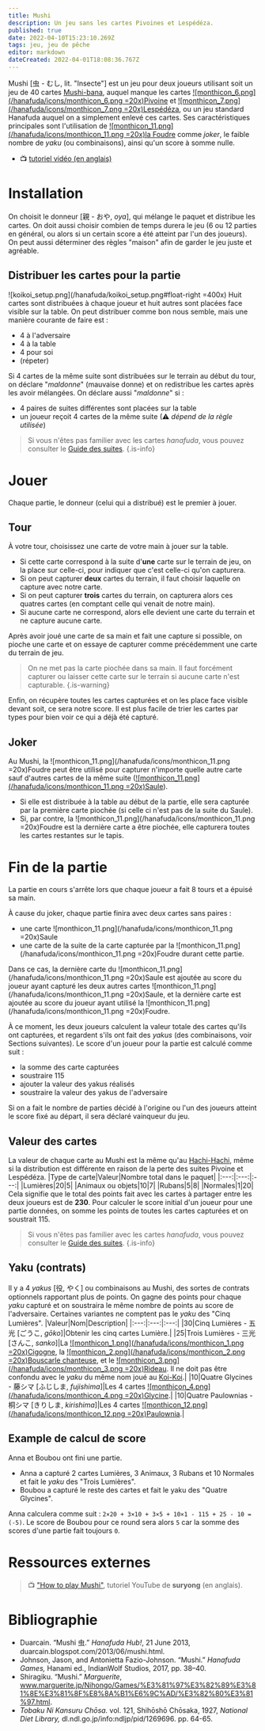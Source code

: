```yaml
---
title: Mushi
description: Un jeu sans les cartes Pivoines et Lespédéza.
published: true
date: 2022-04-10T15:23:10.269Z
tags: jeu, jeu de pêche
editor: markdown
dateCreated: 2022-04-01T18:08:36.767Z
---
```


Mushi [虫 - むし, lit. "Insecte"] est un jeu pour deux joueurs utilisant soit un jeu de 40 cartes [Mushi-bana](/en/hanafuda/patterns/mushibana), auquel manque les cartes [![monthicon_6.png](/hanafuda/icons/monthicon_6.png =20x)Pivoine](/fr/hanafuda/suits/peony) et [![monthicon_7.png](/hanafuda/icons/monthicon_7.png =20x)Lespédéza](/fr/hanafuda/suits/bush-clover), ou un jeu standard Hanafuda auquel on a simplement enlevé ces cartes. Ses caractéristiques principales sont l'utilisation de [![monthicon_11.png](/hanafuda/icons/monthicon_11.png =20x)la Foudre](/fr/hanafuda/suits/willow#lightning) comme *joker*, le faible nombre de *yaku* (ou combinaisons), ainsi qu'un score à somme nulle.

* 📺 [tutoriel vidéo (en anglais)](/fr/hanafuda/games/mushi#ressources-externes)

# Installation
On choisit le donneur [親 - おや, *oya*], qui mélange le paquet et distribue les cartes. On doit aussi choisir combien de temps durera le jeu (6 ou 12 parties en général, ou alors si un certain score a été atteint par l'un des joueurs).  On peut aussi déterminer des règles "maison" afin de garder le jeu juste et agréable.

## Distribuer les cartes pour la partie
![koikoi_setup.png](/hanafuda/koikoi_setup.png#float-right =400x) Huit cartes sont distribuées à chaque joueur et huit autres sont placées face visible sur la table. On peut distribuer comme bon nous semble, mais une manière courante de faire est : 
* 4 à l'adversaire
* 4 à la table
* 4 pour soi
* (répeter)



Si 4 cartes de la même suite sont distribuées sur le terrain au début du tour, on déclare "*maldonne*" (mauvaise donne) et on redistribue les cartes après les avoir mélangées. On déclare aussi "*maldonne*" si : 
* 4 paires de suites différentes sont placées sur la table
* un joueur reçoit 4 cartes de la même suite (⚠ *dépend de la règle utilisée*)

> Si vous n'êtes pas familier avec les cartes *hanafuda*, vous pouvez consulter le [Guide des suites](/fr/hanafuda/suits). 
{.is-info}
# Jouer
Chaque partie, le donneur (celui qui a distribué) est le premier à jouer. 

## Tour
À votre tour, choisissez une carte de votre main à jouer sur la table. 
* Si cette carte correspond à la suite d'**une** carte sur le terrain de jeu, on la place sur celle-ci, pour indiquer que c'est celle-ci qu'on capturera. 
* Si on peut capturer **deux** cartes du terrain, il faut choisir laquelle on capture avec notre carte. 
* Si on peut capturer **trois** cartes du terrain, on capturera alors ces quatres cartes (en comptant celle qui venait de notre main). 
* Si aucune carte ne correspond, alors elle devient une carte du terrain et ne capture aucune carte.

Après avoir joué une carte de sa main et fait une capture si possible, on pioche une carte et on essaye de capturer comme précédemment une carte du terrain de jeu. 
> On ne met pas la carte piochée dans sa main. Il faut forcément capturer ou laisser cette carte sur le terrain si aucune carte n'est capturable.
{.is-warning}

Enfin, on récupère toutes les cartes capturées et on les place face visible devant soit, ce sera notre score. Il est plus facile de trier les cartes par types pour bien voir ce qui a déjà été capturé. 

## Joker
Au Mushi, la ![monthicon_11.png](/hanafuda/icons/monthicon_11.png =20x)Foudre peut être utilisé pour capturer n'importe quelle autre carte sauf d'autres cartes de la même suite ([![monthicon_11.png](/hanafuda/icons/monthicon_11.png =20x)Saule](/fr/hanafuda/suits/willow)). 
* Si elle est distribuée à la table au début de la partie, elle sera capturée par la première carte piochée (si celle ci n'est pas de la suite du Saule).   
* Si, par contre, la ![monthicon_11.png](/hanafuda/icons/monthicon_11.png =20x)Foudre est la dernière carte a être piochée, elle capturera toutes les cartes restantes sur le tapis.
# Fin de la partie
La partie en cours s'arrête lors que chaque joueur a fait 8 tours et a épuisé sa main.

À cause du joker, chaque partie finira avec deux cartes sans paires : 
* une carte ![monthicon_11.png](/hanafuda/icons/monthicon_11.png =20x)Saule
* une carte de la suite de la carte capturée par la ![monthicon_11.png](/hanafuda/icons/monthicon_11.png =20x)Foudre durant cette partie.

Dans ce cas, la dernière carte du ![monthicon_11.png](/hanafuda/icons/monthicon_11.png =20x)Saule est ajoutée au score du joueur ayant capturé les deux autres cartes ![monthicon_11.png](/hanafuda/icons/monthicon_11.png =20x)Saule, et la dernière carte est ajoutée au score du joueur ayant utilisé la ![monthicon_11.png](/hanafuda/icons/monthicon_11.png =20x)Foudre.

À ce moment, les deux joueurs calculent la valeur totale des cartes qu'ils ont capturées, et regardent s'ils ont fait des *yakus* (des combinaisons, voir Sections suivantes). Le score d'un joueur pour la partie est calculé comme suit : 
* la somme des carte capturées 
* soustraire 115
* ajouter la valeur des yakus réalisés
* soustraire la valeur des yakus de l'adversaire 

Si on a fait le nombre de parties décidé à l'origine ou l'un des joueurs atteint le score fixé au départ, il sera déclaré vainqueur du jeu. 

## Valeur des cartes
La valeur de chaque carte au Mushi est la même qu'au [Hachi-Hachi](/en/hanafuda/games/hachi-hachi), même si la distribution est différente en raison de la perte des suites Pivoine et Lespédéza. 
|Type de carte|Valeur|Nombre total dans le paquet|
|:---:|:---:|:---:|
|Lumières|20|5|
|Animaux ou objets|10|7|
|Rubans|5|8|
|Normales|1|20|
Cela signifie que le total des points fait avec les cartes à partager entre les deux joueurs est de **230**. Pour calculer le score initial d'un joueur pour une partie données, on somme les points de toutes les cartes capturées et on soustrait 115.
> Si vous n'êtes pas familier avec les cartes *hanafuda*, vous pouvez consulter le [Guide des suites](/fr/hanafuda/suits). 
{.is-info}

## Yaku (contrats)
Il y a 4 *yakus* [役, やく] ou combinaisons au Mushi, des sortes de contrats optionnels rapportant plus de points. On gagne des points pour chaque *yaku* capturé et on soustraira le même nombre de points au score de l'adversaire. Certaines variantes ne comptent pas le *yaku* des "Cinq Lumières". 
|Valeur|Nom|Description|
|:---:|:---:|:---:|
|30|Cinq Lumières - 五光 [ごうこ, *gōko*]|Obtenir les cinq cartes Lumière.|
|25|Trois Lumières - 三光 [さんこ, *sanko*]|La [![monthicon_1.png](/hanafuda/icons/monthicon_1.png =20x)Cigogne](/fr/hanafuda/suits/pine#crane-with-sun), la [![monthicon_2.png](/hanafuda/icons/monthicon_2.png =20x)Bouscarle chanteuse](/fr/hanafuda/suits/plum-blossom#bush-warbler), et le [![monthicon_3.png](/hanafuda/icons/monthicon_3.png =20x)Rideau](/fr/hanafuda/suits/cherry-blossom#flower-viewing-curtain). Il ne doit pas être confondu avec le *yaku* du même nom joué au [Koi-Koi](/e/fr/hanafuda/games/koi-koi).|
|10|Quatre Glycines - 藤シマ [ふじしま, *fujishima*]|Les 4 cartes [![monthicon_4.png](/hanafuda/icons/monthicon_4.png =20x)Glycine](/fr/hanafuda/suits/wisteria).|
|10|Quatre Paulownias - 桐シマ [きりしま, *kirishima*]|Les 4 cartes [![monthicon_12.png](/hanafuda/icons/monthicon_12.png =20x)Paulownia](/fr/hanafuda/suits/paulownia).|
## Example de calcul de score
Anna et Boubou ont fini une partie. 
* Anna a capturé 2 cartes Lumières, 3 Animaux, 3 Rubans et 10 Normales et fait le *yaku* des "Trois Lumières".
* Boubou a capturé le reste des cartes et fait le yaku des "Quatre Glycines". 

Anna calculera comme suit : `2×20 + 3×10 + 3×5 + 10×1 - 115 + 25 - 10 = (-5)`.
Le score de Boubou pour ce round sera alors `5` car la somme des scores d'une partie fait toujours `0`. 

# Ressources externes
> 📺 ["How to play Mushi"](https://youtu.be/Kws5lvlN-QQ), tutoriel YouTube de **suryong** (en anglais).

# Bibliographie
- Duarcain. “Mushi 虫.” *Hanafuda Hub!*, 21 June 2013, duarcain.blogspot.com/2013/06/mushi.html.
- Johnson, Jason, and Antonietta Fazio-Johnson. “Mushi.” *Hanafuda Games,* Hanami ed., IndianWolf Studios, 2017, pp. 38–40. 
- Shiragiku. “Mushi.”  *Marguerite*, www.marguerite.jp/Nihongo/Games/%E3%81%97%E3%82%89%E3%81%8E%E3%81%8F%E8%8A%B1%E6%9C%AD/%E3%82%80%E3%81%97.html. 
- *Tobaku Ni Kansuru Chōsa.* vol. 121, Shihōshō Chōsaka, 1927, *National Diet Library,* dl.ndl.go.jp/info:ndljp/pid/1269696. pp. 64-65.

